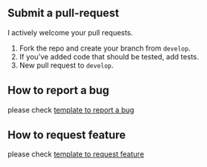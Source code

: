 
Submit a pull-request
---------------------
I actively welcome your pull requests.

1. Fork the repo and create your branch from `develop`.
2. If you've added code that should be tested, add tests.
3. New pull request to `develop`.

How to report a bug
-------------------

please check [template to report a bug](https://github.com/sangcomz/FishBun/blob/master/.github/ISSUE_TEMPLATE/bug_report.md) 


How to request feature
-------------------

please check [template to request feature](https://github.com/sangcomz/FishBun/blob/master/.github/ISSUE_TEMPLATE/feature_request.md) 

